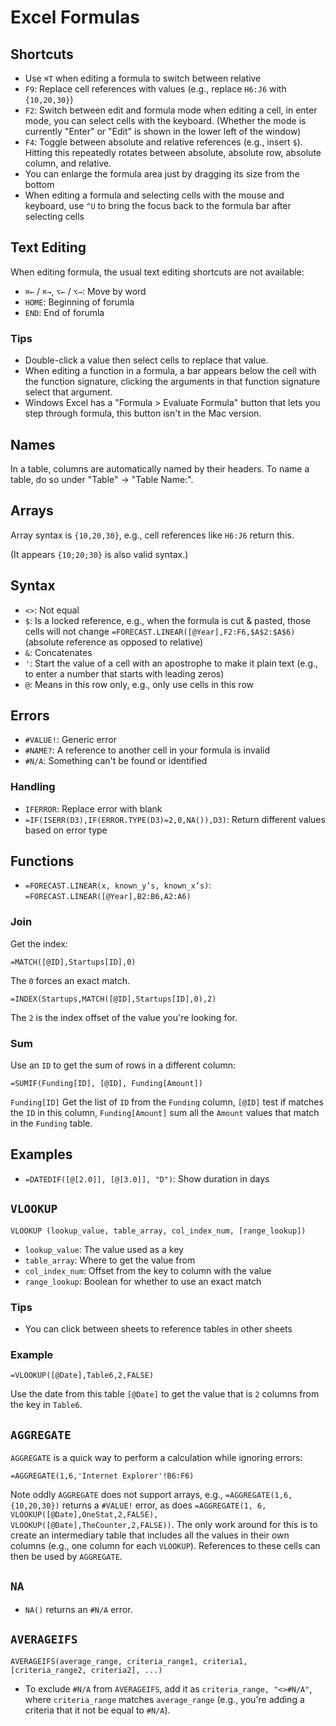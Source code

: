 # Excel Formulas

## Shortcuts

- Use `⌘T` when editing a formula to switch between relative
- `F9`: Replace cell references with values (e.g., replace `H6:J6` with `{10,20,30}`)
- `F2`: Switch between edit and formula mode when editing a cell, in enter mode, you can select cells with the keyboard. (Whether the mode is currently "Enter" or "Edit" is shown in the lower left of the window)
- `F4`: Toggle between absolute and relative references (e.g., insert `$`). Hitting this repeatedly rotates between absolute, absolute row, absolute column, and relative.
- You can enlarge the formula area just by dragging its size from the bottom
- When editing a formula and selecting cells with the mouse and keyboard, use `^U` to bring the focus back to the formula bar after selecting cells

## Text Editing

When editing formula, the usual text editing shortcuts are not available:

- `⌘←` / `⌘→`, `⌥←` / `⌥→`: Move by word
- `HOME`: Beginning of forumla
- `END`: End of forumla

### Tips

- Double-click a value then select cells to replace that value.
- When editing a function in a formula, a bar appears below the cell with the function signature, clicking the arguments in that function signature select that argument.
- Windows Excel has a "Formula > Evaluate Formula" button that lets you step through formula, this button isn't in the Mac version.

## Names

In a table, columns are automatically named by their headers. To name a table, do so under "Table" -> "Table Name:".

## Arrays

Array syntax is `{10,20,30}`, e.g., cell references like `H6:J6` return this.

(It appears `{10;20;30}` is also valid syntax.)

## Syntax

- `<>`: Not equal
- `$`: Is a locked reference, e.g., when the formula is cut & pasted, those cells will not change `=FORECAST.LINEAR([@Year],F2:F6,$A$2:$A$6)`(absolute reference as opposed to relative)
- `&`: Concatenates
- `'`: Start the value of a cell with an apostrophe to make it plain text (e.g., to enter a number that starts with leading zeros)
- `@`: Means in this row only, e.g., only use cells in this row

## Errors

- `#VALUE!`: Generic error
- `#NAME?`: A reference to another cell in your formula is invalid
- `#N/A`: Something can't be found or identified

### Handling

- `IFERROR`: Replace error with blank
- `=IF(ISERR(D3),IF(ERROR.TYPE(D3)=2,0,NA()),D3)`: Return different values based on error type

## Functions

- `=FORECAST.LINEAR(x, known_y’s, known_x’s)`: `=FORECAST.LINEAR([@Year],B2:B6,A2:A6)`

### Join

Get the index:

    =MATCH([@ID],Startups[ID],0)

The `0` forces an exact match.

    =INDEX(Startups,MATCH([@ID],Startups[ID],0),2)

The `2` is the index offset of the value you're looking for.

### Sum

Use an `ID` to get the sum of rows in a different column:

    =SUMIF(Funding[ID], [@ID], Funding[Amount])

`Funding[ID]` Get the list of `ID` from the `Funding` column, `[@ID]` test if matches the `ID` in this column, `Funding[Amount]` sum all the `Amount` values that match in the `Funding` table.

## Examples

- `=DATEDIF([@[2.0]], [@[3.0]], "D")`: Show duration in days

## `VLOOKUP`

    VLOOKUP (lookup_value, table_array, col_index_num, [range_lookup])

- `lookup_value`: The value used as a key
- `table_array`: Where to get the value from
- `col_index_num`: Offset from the key to column with the value
- `range_lookup`: Boolean for whether to use an exact match

### Tips

- You can click between sheets to reference tables in other sheets

### Example

    =VLOOKUP([@Date],Table6,2,FALSE)

Use the date from this table `[@Date]` to get the value that is `2` columns from the key in `Table6`.


## `AGGREGATE`

`AGGREGATE` is a quick way to perform a calculation while ignoring errors:

    =AGGREGATE(1,6,'Internet Explorer'!B6:F6)

Note oddly `AGGREGATE` does not support arrays, e.g., `=AGGREGATE(1,6,{10,20,30})` returns a `#VALUE!` error, as does `=AGGREGATE(1, 6, VLOOKUP([@Date],OneStat,2,FALSE), VLOOKUP([@Date],TheCounter,2,FALSE))`. The only work around for this is to create an intermediary table that includes all the values in their own columns (e.g., one column for each `VLOOKUP`). References to these cells can then be used by `AGGREGATE`.

## `NA`

- `NA()` returns an `#N/A` error.

## `AVERAGEIFS`

    AVERAGEIFS(average_range, criteria_range1, criteria1, [criteria_range2, criteria2], ...)

- To exclude `#N/A` from `AVERAGEIFS`, add it as `criteria_range, "<>#N/A"`, where `criteria_range` matches `average_range` (e.g., you're adding a criteria that it not be equal to `#N/A`).
